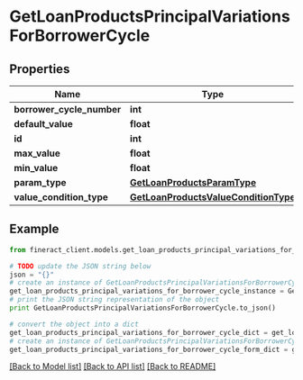 # GetLoanProductsPrincipalVariationsForBorrowerCycle


## Properties

Name | Type | Description | Notes
------------ | ------------- | ------------- | -------------
**borrower_cycle_number** | **int** |  | [optional] 
**default_value** | **float** |  | [optional] 
**id** | **int** |  | [optional] 
**max_value** | **float** |  | [optional] 
**min_value** | **float** |  | [optional] 
**param_type** | [**GetLoanProductsParamType**](GetLoanProductsParamType.md) |  | [optional] 
**value_condition_type** | [**GetLoanProductsValueConditionType**](GetLoanProductsValueConditionType.md) |  | [optional] 

## Example

```python
from fineract_client.models.get_loan_products_principal_variations_for_borrower_cycle import GetLoanProductsPrincipalVariationsForBorrowerCycle

# TODO update the JSON string below
json = "{}"
# create an instance of GetLoanProductsPrincipalVariationsForBorrowerCycle from a JSON string
get_loan_products_principal_variations_for_borrower_cycle_instance = GetLoanProductsPrincipalVariationsForBorrowerCycle.from_json(json)
# print the JSON string representation of the object
print GetLoanProductsPrincipalVariationsForBorrowerCycle.to_json()

# convert the object into a dict
get_loan_products_principal_variations_for_borrower_cycle_dict = get_loan_products_principal_variations_for_borrower_cycle_instance.to_dict()
# create an instance of GetLoanProductsPrincipalVariationsForBorrowerCycle from a dict
get_loan_products_principal_variations_for_borrower_cycle_form_dict = get_loan_products_principal_variations_for_borrower_cycle.from_dict(get_loan_products_principal_variations_for_borrower_cycle_dict)
```
[[Back to Model list]](../README.md#documentation-for-models) [[Back to API list]](../README.md#documentation-for-api-endpoints) [[Back to README]](../README.md)



